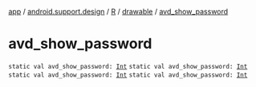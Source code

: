 [app](../../../index.md) / [android.support.design](../../index.md) / [R](../index.md) / [drawable](index.md) / [avd_show_password](.)

# avd_show_password

`static val avd_show_password: `[`Int`](https://kotlinlang.org/api/latest/jvm/stdlib/kotlin/-int/index.html)
`static val avd_show_password: `[`Int`](https://kotlinlang.org/api/latest/jvm/stdlib/kotlin/-int/index.html)
`static val avd_show_password: `[`Int`](https://kotlinlang.org/api/latest/jvm/stdlib/kotlin/-int/index.html)
`static val avd_show_password: `[`Int`](https://kotlinlang.org/api/latest/jvm/stdlib/kotlin/-int/index.html)